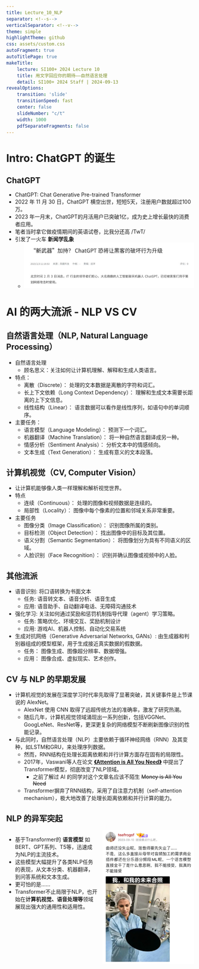 ```yaml
---
title: Lecture_10_NLP
separator: <!--s-->
verticalSeparator: <!--v-->
theme: simple
highlightTheme: github
css: assets/custom.css
autoFragment: true
autoTitlePage: true
makeTitle:
    lecture: SI100+ 2024 Lecture 10
    title: 用文字回应你的期待——自然语言处理
    detail: SI100+ 2024 Staff | 2024-09-13
revealOptions:
    transition: 'slide'
    transitionSpeed: fast
    center: false
    slideNumber: "c/t"
    width: 1000
    pdfSeparateFragments: false
---
```


# Intro: ChatGPT 的诞生

<!--v-->

## ChatGPT

- ChatGPT: Chat Generative Pre-trained Transformer
- 2022 年 11 月 30 日，ChatGPT 横空出世，短短5天，注册用户数就超过100万。
- 2023 年一月末，ChatGPT的月活用户已突破1亿，成为史上增长最快的消费者应用。
- 笔者当时拿它做疫情期间的英语试卷，比我分还高 /TwT/
- 引发了一火车 **新闻学乱象**
    - ![img|123](image.png)

<!--s-->

# AI 的两大流派 - NLP VS CV

<!--v-->

## 自然语言处理（NLP, Natural Language Processing）

- 自然语言处理
    - 顾名思义：关注如何让计算机理解、解释和生成人类语言。
- 特点：
    - 离散（Discrete）： 处理的文本数据是离散的字符和词汇。
    - 长上下文依赖（Long Context Dependency）： 理解和生成文本需要长距离的上下文信息。
    - 线性结构（Linear）： 语言数据可以看作是线性序列，如语句中的单词顺序。
- 主要任务：
    - 语言模型（Language Modeling）： 预测下一个词汇。
    - 机器翻译（Machine Translation）： 将一种自然语言翻译成另一种。
    - 情感分析（Sentiment Analysis）： 分析文本中的情感倾向。
    - 文本生成（Text Generation）： 生成有意义的文本段落。

<!--v-->

## 计算机视觉（CV, Computer Vision）


- 让计算机能够像人类一样理解和解析视觉世界。
- 特点
    - 连续（Continuous）： 处理的图像和视频数据是连续的。
    - 局部性（Locality）： 图像中每个像素的位置和邻域关系非常重要。
- 主要任务
    - 图像分类（Image Classification）： 识别图像所属的类别。
    - 目标检测（Object Detection）： 找出图像中的目标及其位置。
    - 语义分割（Semantic Segmentation）： 将图像划分为具有不同语义的区域。
    - 人脸识别（Face Recognition）： 识别并确认图像或视频中的人脸。

<!--v-->

## 其他流派

- 语音识别: 将口语转换为书面文本
    - 任务: 语音转文本、语音分析、语音生成
    - 应用: 语音助手、自动翻译电话、无障碍沟通技术
- 强化学习: 关注如何通过奖励和惩罚机制指导代理（agent）学习策略。
    - 任务: 策略优化、环境交互、奖励机制设计
    - 应用: 游戏AI、机器人控制、自动化交易系统
- 生成对抗网络（Generative Adversarial Networks, GANs）: 由生成器和判别器组成的模型框架，用于生成接近真实数据的假数据。
    - 任务： 图像生成、图像超分辨率、数据增强。
    - 应用： 图像合成、虚拟现实、艺术创作。

<!--v-->

## CV 与 NLP 的早期发展

- 计算机视觉的发展在深度学习时代率先取得了显著突破，其关键事件是上节课说的 AlexNet。
    - AlexNet 使用 CNN 取得了远超传统方法的准确率，激发了研究热潮。
    - 随后几年，计算机视觉领域涌现出一系列创新，包括VGGNet、GoogLeNet、ResNet等，更深更复杂的网络模型不断刷新图像识别的性能记录。
- 与此同时，自然语言处理（NLP）主要依赖于循环神经网络（RNN）及其变种，如LSTM和GRU，来处理序列数据。
    - 然而，RNN结构在处理长距离依赖和并行计算方面存在固有的局限性。
    - 2017年，Vaswani等人在论文 [**《Attention is All You Need》**](https://arxiv.org/abs/1706.03762) 中提出了Transformer模型，彻底改变了NLP领域。
        - 之前了解过 AI 的同学对这个文章名应该不陌生 ~~Money is All You Need~~
    - Transformer摒弃了RNN结构，采用了自注意力机制（self-attention mechanism），极大地改善了处理长距离依赖和并行计算的能力。

<!--v-->

## NLP 的异军突起

<div style="column-count: 2">

- 基于Transformer的 **语言模型** 如BERT、GPT系列、T5等，迅速成为NLP的主流技术。
- 这些模型大幅提升了各类NLP任务的表现，从文本分类、机器翻译，到问答系统和文本生成。
- 更可怕的是……
- Transformer不止局限于NLP，也开始在**计算机视觉、语音处理等**领域展现出强大的通用性和适用性。

<!-- <img src="./image-1.png" width="500"/> -->
![蛙蛙抱怨|380](image-1.png) <!-- .element: class="fragment" -->
</div>
